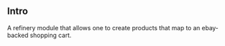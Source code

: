 Intro
-----
A refinery module that allows one to create products that map to an ebay-backed shopping cart.
